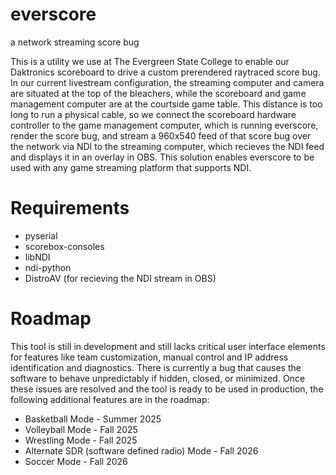 # everscore
a network streaming score bug

This is a utility we use at The Evergreen State College to enable our Daktronics scoreboard to drive a custom prerendered raytraced score bug. In our current livestream configuration, the streaming computer and camera are situated at the top of the bleachers, while the scoreboard and game management computer are at the courtside game table. This distance is too long to run a physical cable, so we connect the scoreboard hardware controller to the game management computer, which is running everscore, render the score bug, and stream a 960x540 feed of that score bug over the network via NDI to the streaming computer, which recieves the NDI feed and displays it in an overlay in OBS. This solution enables everscore to be used with any game streaming platform that supports NDI.

# Requirements
- pyserial
- scorebox-consoles
- libNDI
- ndi-python
- DistroAV (for recieving the NDI stream in OBS)

# Roadmap
This tool is still in development and still lacks critical user interface elements for features like team customization, manual control and IP address identification and diagnostics. There is currently a bug that causes the software to behave unpredictably if hidden, closed, or minimized. Once these issues are resolved and the tool is ready to be used in production, the following additional features are in the roadmap:

- Basketball Mode - Summer 2025
- Volleyball Mode - Fall 2025
- Wrestling Mode - Fall 2025
- Alternate SDR (software defined radio) Mode - Fall 2026
- Soccer Mode - Fall 2026
